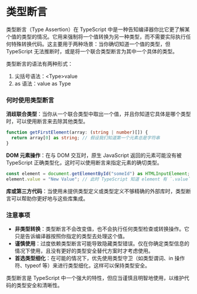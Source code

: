 # 类型断言

<sucb>类型断言（Type Assertion）</sucb>在 TypeScript 中是一种告知编译器你比它更了解某个值的类型的情况。它用来强制将一个值转换为另一种类型，而不需要实际执行任何特殊转换代码。这主要用于两种场景：当你确切知道一个值的类型，但 TypeScript 无法推断时，或是将一个联合类型断言为其中一个具体的类型。

类型断言的语法有两种形式：

1. 尖括号语法：<sucb>\<Type></sucb>value
2. as 语法：value <sucb>as</sucb> Type

### 何时使用类型断言

**消歧联合类型**：当你从一个联合类型中取出一个值，并且你知道它具体是哪个类型时，可以使用断言来去除其他类型。

```ts
function getFirstElement(array: (string | number)[]) {
  return array[0] as string; // 假设我们知道第一个元素总是字符串
}
```

**DOM 元素操作**：在与 DOM 交互时，原生 JavaScript 返回的元素可能没有被 TypeScript 正确类型化，这时可以使用断言来指定元素的确切类型。

```ts
const element = document.getElementById("someId") as HTMLInputElement;
element.value = "New Value"; // 此时 TypeScript 知道 element 有 `.value` 属性
```

**库或第三方代码**：当使用未提供类型定义或类型定义不够精确的外部库时，类型断言可以帮助你更好地与这些库集成。

### 注意事项

- **非类型转换**：类型断言不会改变值，也不会执行任何类型检查或转换操作。它只是告诉编译器按照你指定的类型去处理这个值。
- **谨慎使用**：过度依赖类型断言可能导致隐藏类型错误。仅在你确定类型信息的情况下使用，且没有更好的类型安全替代方案时才考虑使用。
- **首选类型细化**：在可能的情况下，<suc>优先使用类型守卫</suc>（如类型谓词、in 操作符、typeof 等）来进行类型细化，这样可以保持类型安全。

类型断言是 TypeScript 中一个强大的特性，但应当谨慎且明智地使用，以维护代码的类型安全和清晰性。
